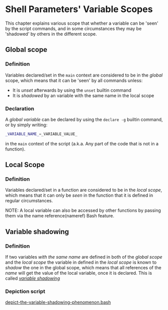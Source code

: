 # Shell Parameters' Variable Scopes

This chapter explains various scope that whether a variable can be 'seen' by the script commands, and in some circumstances they may be 'shadowed' by others in the different scope.

## Global scope

### Definition

Variables declared/set in the `main` context are considered to be in the _global_ scope, which means that it can be 'seen' by all commands unless:

* It is _unset_ afterwards by using the `unset` builtin command
* It is _shadowed_ by an variable with the same name in the local scope

### Declaration

A _global variable_ can be declared by using the `declare -g` builtin command, or by simply writing:

```bash
_VARIABLE_NAME_=_VARIABLE_VALUE_
```

in the `main` context of the script (a.k.a. Any part of the code that is not in a function).

## Local Scope

### Definition

Variables declared/set in a function are considered to be in the _local scope_, which means that it can only be _seen_ in the function that it is defined in regular circumstances.

NOTE: A local variable can also be accessed by other functions by passing them via the name reference(nameref) Bash feature.

## Variable shadowing

### Definition

If two variables _with the same name_ are defined in both of the _global scope_ and the _local scope_ the variable in defined in the _local scope_ is known to _shadow_ the one in the global scope, which means that all references of the _name_ will get the value of the local variable, once it is declared.  This is called [_variable shadowing_](https://en.wikipedia.org/wiki/Variable_shadowing)

### Depiction script

[depict-the-variable-shadowing-phenomenon.bash](depict-the-variable-shadowing-phenomenon.bash)
